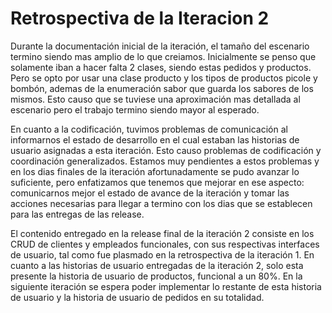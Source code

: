 # Retrospectiva de la Iteracion 2

Durante la documentación inicial de la iteración, el tamaño del escenario termino siendo mas amplio de lo que creiamos. Inicialmente se penso que solamente iban a hacer falta 2 clases, siendo estas pedidos y productos. Pero se opto por usar una clase producto y los tipos de productos picole y bombón, ademas de la enumeración sabor que guarda los sabores de los mismos. Esto causo que se tuviese una aproximación mas detallada al escenario pero el trabajo termino siendo mayor al esperado.

En cuanto a la codificación, tuvimos problemas de comunicación al informarnos el estado de desarrollo en el cual estaban las historias de usuario asignadas a esta iteración. Esto causo problemas de codificación y coordinación generalizados. Estamos muy pendientes a estos problemas y en los dias finales de la iteración afortunadamente se pudo avanzar lo suficiente, pero enfatizamos que tenemos que mejorar en ese aspecto: comunicarnos mejor el estado de avance de la iteración y tomar las acciones necesarias para llegar a termino con los dias que se establecen para las entregas de las release.

El contenido entregado en la release final de la iteración 2 consiste en los CRUD de clientes y empleados funcionales, con sus respectivas interfaces de usuario, tal como fue plasmado en la retrospectiva de la iteración 1. En cuanto a las historias de usuario entregadas de la iteración 2, solo esta presente la historia de usuario de productos, funcional a un 80%. En la siguiente iteración se espera poder implementar lo restante de esta historia de usuario y la historia de usuario de pedidos en su totalidad.
